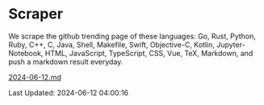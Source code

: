 # Scraper

We scrape the github trending page of these languages: Go, Rust, Python, Ruby, C++, C, Java, Shell, Makefile, Swift, Objective-C, Kotlin, Jupyter-Notebook, HTML, JavaScript, TypeScript, CSS, Vue, TeX, Markdown, and push a markdown result everyday.

[2024-06-12.md](https://github.com/yangwenmai/github-trending-backup/blob/master/2024-06-12.md)

Last Updated: 2024-06-12 04:00:16